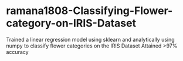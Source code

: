 # ramana1808-Classifying-Flower-category-on-IRIS-Dataset
Trained a linear regression model using sklearn and analytically using numpy to classify flower categories on the IRIS Dataset
Attained >97% accuracy 
